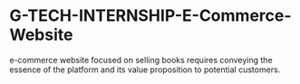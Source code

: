 # G-TECH-INTERNSHIP-E-Commerce-Website
e-commerce website focused on selling books requires conveying the essence of the platform and its value proposition to potential customers. 
